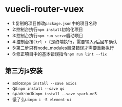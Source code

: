 # vuecli-router-vuex

- 1:复制的项目修改`package.json`中的项目名称
- 2:控制台执行`npm install`初始化项目
- 3:控制台执行`npm run serve`启动项目
- 4:控制台按`Ctrl + C`是终端执行，需要输入`y`后回车确认
- 5:第二步只有node_modules目录错误才需要重新执行
- 6:修正项目中的基本错误指令`npm run lint --fix`

## 第三方js安装

- axios:`npm install --save axios`
- qs:`npm install --save qs`
- spark-md5:`npm install --save spark-md5`
- 饿了么ui:`npm i -S element-ui`
